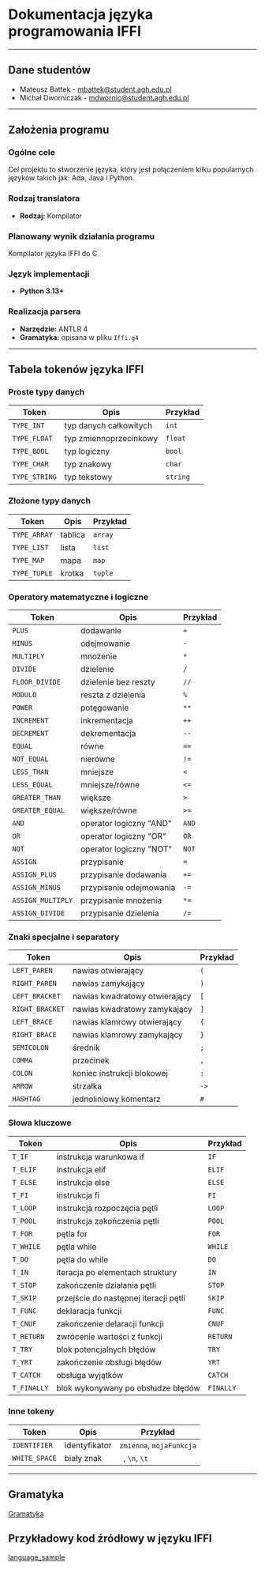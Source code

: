 # Dokumentacja języka programowania IFFI

---

## Dane studentów

- Mateusz Battek - mbattek@student.agh.edu.pl
- Michał Dworniczak - mdwornic@student.agh.edu.pl

---

## Założenia programu

### Ogólne cele

Cel projektu to stworzenie języka, który jest połączeniem kilku
popularnych języków takich jak: Ada, Java i Python.

### Rodzaj translatora

- **Rodzaj:** Kompilator

### Planowany wynik działania programu

Kompilator języka IFFI do C

### Język implementacji

- **Python 3.13+**

### Realizacja parsera

- **Narzędzie:** ANTLR 4
- **Gramatyka:** opisana w pliku `Iffi.g4`

---

## Tabela tokenów języka IFFI

### Proste typy danych

| Token         | Opis                     | Przykład |
|---------------|--------------------------|----------|
| `TYPE_INT`    | typ danych całkowitych   | `int`    |
| `TYPE_FLOAT`  | typ zmiennoprzecinkowy   | `float`  | 
| `TYPE_BOOL`   | typ logiczny             | `bool`   |
| `TYPE_CHAR`   | typ znakowy              | `char`   |
| `TYPE_STRING` | typ tekstowy             | `string` |

### Złożone typy danych

| Token         | Opis         | Przykład |
|---------------|--------------|----------|
| `TYPE_ARRAY`  | tablica      | `array`  |
| `TYPE_LIST`   | lista        | `list`   | 
| `TYPE_MAP`    | mapa         | `map`    |
| `TYPE_TUPLE`  | krotka       | `tuple`  |

### Operatory matematyczne i logiczne

| Token             | Opis                    | Przykład |
|-------------------|-------------------------|----------|
| `PLUS`            | dodawanie               | `+`      |
| `MINUS`           | odejmowanie             | `-`      |
| `MULTIPLY`        | mnożenie                | `*`      |
| `DIVIDE`          | dzielenie               | `/`      |
| `FLOOR_DIVIDE`    | dzielenie bez reszty    | `//`     |
| `MODULO`          | reszta z dzielenia      | `%`      |
| `POWER`           | potęgowanie             | `**`     |
| `INCREMENT`       | inkrementacja           | `++`     |
| `DECREMENT`       | dekrementacja           | `--`     |
| `EQUAL`           | równe                   | `==`     |
| `NOT_EQUAL`       | nierówne                | `!=`     |
| `LESS_THAN`       | mniejsze                | `<`      |
| `LESS_EQUAL`      | mniejsze/równe          | `<=`     |
| `GREATER_THAN`    | większe                 | `>`      |
| `GREATER_EQUAL`   | większe/równe           | `>=`     |
| `AND`             | operator logiczny "AND" | `AND`    |
| `OR`              | operator logiczny "OR"  | `OR`     |
| `NOT`             | operator logiczny "NOT" | `NOT`    |
| `ASSIGN`          | przypisanie             | `=`      |
| `ASSIGN_PLUS`     | przypisanie dodawania   | `+=`     |
| `ASSIGN_MINUS`    | przypisanie odejmowania | `-=`     |
| `ASSIGN_MULTIPLY` | przypisanie mnożenia    | `*=`     |
| `ASSIGN_DIVIDE`   | przypisanie dzielenia   | `/=`     |



### Znaki specjalne i separatory

| Token           | Opis                          | Przykład |
|-----------------|-------------------------------|----------|
| `LEFT_PAREN`    | nawias otwierający            | `(`      |
| `RIGHT_PAREN`   | nawias zamykający             | `)`      |
| `LEFT_BRACKET`  | nawias kwadratowy otwierający | `[`      |
| `RIGHT_BRACKET` | nawias kwadratowy zamykający  | `]`      |
| `LEFT_BRACE`    | nawias klamrowy otwierający   | `{`      |
| `RIGHT_BRACE`   | nawias klamrowy zamykający    | `}`      |
| `SEMICOLON`     | średnik                       | `;`      |
| `COMMA`         | przecinek                     | `,`      |
| `COLON`         | koniec instrukcji blokowej    | `:`      |
| `ARROW`         | strzałka                      | `->`     |
| `HASHTAG`       | jednoliniowy komentarz        | `#`      |


### Słowa kluczowe

| Token       | Opis                                  | Przykład  |
|-------------|---------------------------------------|-----------|
| `T_IF`      | instrukcja warunkowa if               | `IF`      |
| `T_ELIF`    | instrukcja elif                       | `ELIF`    |
| `T_ELSE`    | instrukcja else                       | `ELSE`    |
| `T_FI`      | instrukcja fi                         | `FI`      |
| `T_LOOP`    | instrukcja rozpoczęcia pętli          | `LOOP`    |
| `T_POOL`    | instrukcja zakończenia pętli          | `POOL`    |
| `T_FOR`     | pętla for                             | `FOR`     |
| `T_WHILE`   | pętla while                           | `WHILE`   |
| `T_DO`      | pętla do while                        | `DO`      |
| `T_IN`      | iteracja po elementach struktury      | `IN`      |
| `T_STOP`    | zakończenie działania pętli           | `STOP`    |
| `T_SKIP`    | przejście do następnej iteracji pętli | `SKIP`    |
| `T_FUNC`    | deklaracja funkcji                    | `FUNC`    |
| `T_CNUF`    | zakończenie delaracji funkcji         | `CNUF`    |
| `T_RETURN`  | zwrócenie wartości z funkcji          | `RETURN`  |
| `T_TRY`     | blok potencjalnych błędów             | `TRY`     |
| `T_YRT`     | zakończenie obsługi błędów            | `YRT`     |
| `T_CATCH`   | obsługa wyjątków                      | `CATCH`   |
| `T_FINALLY` | blok wykonywany po obsłudze błędów    | `FINALLY` |


### Inne tokeny

| Token        | Opis       | Przykład                 |
|--------------|------------|--------------------------|
| `IDENTIFIER` | identyfikator | `zmienna`, `mojaFunkcja` |
| `WHITE_SPACE`| biały znak | ` `, `\n`, `\t`           |

---

## Gramatyka

[Gramatyka](./parser/Iffi.g4)

## Przykładowy kod źródłowy w języku IFFI

[language_sample](./scanner/language_sample)